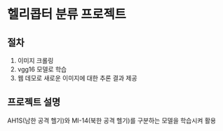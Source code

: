 # 헬리콥터 분류 프로젝트

## 절차
1. 이미지 크롤링
2. vgg16 모델로 학습
3. 웹 데모로 새로운 이미지에 대한 추론 결과 제공

## 프로젝트 설명
AH1S(남한 공격 헬기)와 MI-14(북한 공격 헬기)를 구분하는 모델을 학습시켜 활용